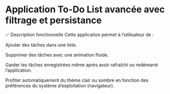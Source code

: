 # Application To-Do List avancée avec filtrage et persistance

✅ Description fonctionnelle
Cette application permet à l’utilisateur de :

Ajouter des tâches dans une liste.

Supprimer des tâches avec une animation fluide.

Garder les tâches enregistrées même après avoir rafraîchi ou redémarré l’application.

Profiter automatiquement du thème clair ou sombre en fonction des préférences du système d’exploitation (navigateur).

